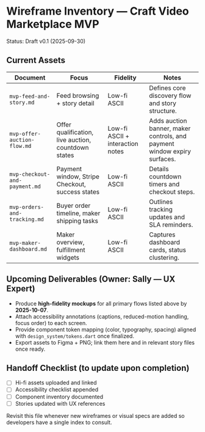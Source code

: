 # Wireframe Inventory — Craft Video Marketplace MVP

Status: Draft v0.1 (2025-09-30)

## Current Assets
| Document | Focus | Fidelity | Notes |
| --- | --- | --- | --- |
| `mvp-feed-and-story.md` | Feed browsing + story detail | Low-fi ASCII | Defines core discovery flow and story structure. |
| `mvp-offer-auction-flow.md` | Offer qualification, live auction, countdown states | Low-fi ASCII + interaction notes | Adds auction banner, maker controls, and payment window expiry surfaces. |
| `mvp-checkout-and-payment.md` | Payment window, Stripe Checkout, success states | Low-fi ASCII | Details countdown timers and checkout steps. |
| `mvp-orders-and-tracking.md` | Buyer order timeline, maker shipping tasks | Low-fi ASCII | Outlines tracking updates and SLA reminders. |
| `mvp-maker-dashboard.md` | Maker overview, fulfillment widgets | Low-fi ASCII | Captures dashboard cards, status clustering. |

## Upcoming Deliverables (Owner: Sally — UX Expert)
- Produce **high-fidelity mockups** for all primary flows listed above by **2025-10-07**.
- Attach accessibility annotations (captions, reduced-motion handling, focus order) to each screen.
- Provide component token mapping (color, typography, spacing) aligned with `design_system/tokens.dart` once finalized.
- Export assets to Figma + PNG; link them here and in relevant story files once ready.

## Handoff Checklist (to update upon completion)
- [ ] Hi-fi assets uploaded and linked
- [ ] Accessibility checklist appended
- [ ] Component inventory documented
- [ ] Stories updated with UX references

Revisit this file whenever new wireframes or visual specs are added so developers have a single index to consult.
